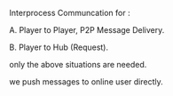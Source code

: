 Interprocess Communcation for : 

A. Player to Player, P2P Message Delivery.

B. Player to Hub (Request).

only the above situations are needed.

we push messages to online user directly.
